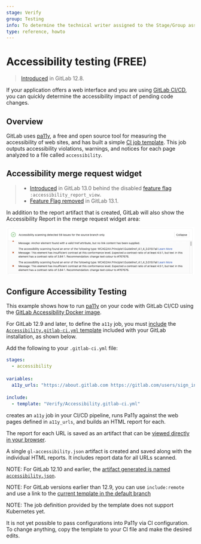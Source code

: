 ```yaml
---
stage: Verify
group: Testing
info: To determine the technical writer assigned to the Stage/Group associated with this page, see https://about.gitlab.com/handbook/engineering/ux/technical-writing/#assignments
type: reference, howto
---
```


# Accessibility testing **(FREE)**

> [Introduced](https://gitlab.com/gitlab-org/gitlab/-/merge_requests/25144) in GitLab 12.8.

If your application offers a web interface and you are using
[GitLab CI/CD](../../../ci/index.md), you can quickly determine the accessibility
impact of pending code changes.

## Overview

GitLab uses [pa11y](https://pa11y.org/), a free and open source tool for
measuring the accessibility of web sites, and has built a simple
[CI job template](https://gitlab.com/gitlab-org/gitlab/-/blob/master/lib/gitlab/ci/templates/Verify/Accessibility.gitlab-ci.yml).
This job outputs accessibility violations, warnings, and notices for each page
analyzed to a file called `accessibility`.

## Accessibility merge request widget

> - [Introduced](https://gitlab.com/gitlab-org/gitlab/-/issues/39425) in GitLab 13.0 behind the disabled [feature flag](../../../administration/feature_flags.md) `:accessibility_report_view`.
> - [Feature Flag removed](https://gitlab.com/gitlab-org/gitlab/-/issues/217372) in GitLab 13.1.

In addition to the report artifact that is created, GitLab will also show the
Accessibility Report in the merge request widget area:

![Accessibility merge request widget](img/accessibility_mr_widget_v13_0.png)

## Configure Accessibility Testing

This example shows how to run [pa11y](https://pa11y.org/)
on your code with GitLab CI/CD using the [GitLab Accessibility Docker image](https://gitlab.com/gitlab-org/ci-cd/accessibility).

For GitLab 12.9 and later, to define the `a11y` job, you must
[include](../../../ci/yaml/index.md#includetemplate) the
[`Accessibility.gitlab-ci.yml` template](https://gitlab.com/gitlab-org/gitlab/-/blob/master/lib/gitlab/ci/templates/Verify/Accessibility.gitlab-ci.yml)
included with your GitLab installation, as shown below.

Add the following to your `.gitlab-ci.yml` file:

```yaml
stages:
  - accessibility

variables:
  a11y_urls: "https://about.gitlab.com https://gitlab.com/users/sign_in"

include:
  - template: "Verify/Accessibility.gitlab-ci.yml"
```

creates an `a11y` job in your CI/CD pipeline, runs
Pa11y against the web pages defined in `a11y_urls`, and builds an HTML report for each.

The report for each URL is saved as an artifact that can be [viewed directly in your browser](../../../ci/pipelines/job_artifacts.md#download-job-artifacts).

A single `gl-accessibility.json` artifact is created and saved along with the individual HTML reports.
It includes report data for all URLs scanned.

NOTE:
For GitLab 12.10 and earlier, the [artifact generated is named `accessibility.json`](https://gitlab.com/gitlab-org/ci-cd/accessibility/-/merge_requests/9).

NOTE:
For GitLab versions earlier than 12.9, you can use `include:remote` and use a
link to the [current template in the default branch](https://gitlab.com/gitlab-org/gitlab/-/raw/master/lib/gitlab/ci/templates/Verify/Accessibility.gitlab-ci.yml)

NOTE:
The job definition provided by the template does not support Kubernetes yet.

It is not yet possible to pass configurations into Pa11y via CI configuration. To change anything,
copy the template to your CI file and make the desired edits.
